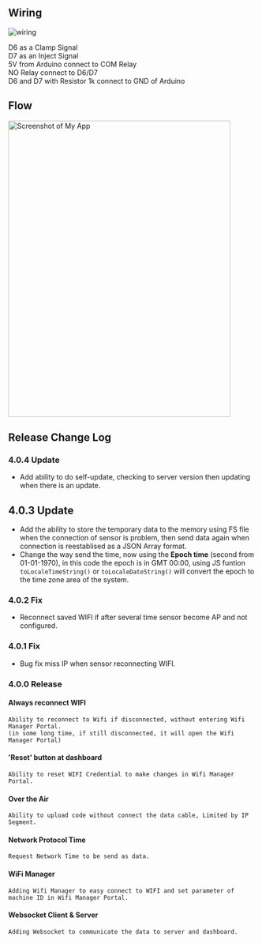 ## Wiring

![wiring](https://i.imgur.com/cKlN3Vx.jpg)  

D6 as a Clamp Signal  
D7 as an Inject Signal  
5V from Arduino connect to COM Relay  
NO Relay connect to D6/D7  
D6 and D7 with Resistor 1k connect to GND of Arduino

## Flow
<img src="https://i.imgur.com/h5RQgyR.png" alt="Screenshot of My App" width="450" height="600">  

## Release Change Log

### 4.0.4 Update
- Add ability to do self-update, checking to server version then updating when there is an update.

## 4.0.3 Update
- Add the ability to store the temporary data to the memory using FS file when the connection of sensor is problem, then send data again when connection is reestablised as a JSON Array format.  
- Change the way send the time, now using the **Epoch time** (second from 01-01-1970), in this code the epoch is in GMT 00:00, using JS funtion `toLocaleTimeString()` or `toLocaleDateString()` will convert the epoch to the time zone area of the system.

### 4.0.2 Fix
- Reconnect saved WIFI if after several time sensor become AP and not configured.

### 4.0.1 Fix
- Bug fix miss IP when sensor reconnecting WIFI.

### 4.0.0 Release
#### Always reconnect WIFI
    Ability to reconnect to Wifi if disconnected, without entering Wifi Manager Portal.
    (in some long time, if still disconnected, it will open the Wifi Manager Portal)

#### 'Reset' button at dashboard
    Ability to reset WIFI Credential to make changes in Wifi Manager Portal.

#### Over the Air
    Ability to upload code without connect the data cable, Limited by IP Segment.

#### Network Protocol Time
    Request Network Time to be send as data.

#### WiFi Manager
    Adding Wifi Manager to easy connect to WIFI and set parameter of machine ID in Wifi Manager Portal.

#### Websocket Client & Server
    Adding Websocket to communicate the data to server and dashboard.
